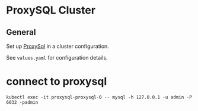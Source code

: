 # ProxySQL Cluster

## General

Set up [ProxySql](http://www.proxysql.com) in a cluster configuration.

See `values.yaml` for configuration details.


# connect to proxysql

```
kubectl exec -it proxysql-proxysql-0 -- mysql -h 127.0.0.1 -u admin -P 6032 -padmin
```
